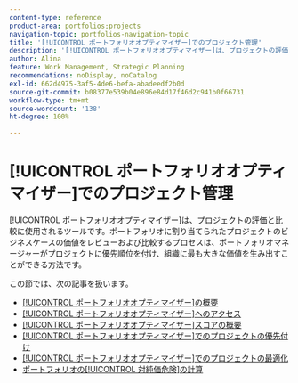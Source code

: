```yaml
---
content-type: reference
product-area: portfolios;projects
navigation-topic: portfolios-navigation-topic
title: '[!UICONTROL ポートフォリオオプティマイザー]でのプロジェクト管理'
description: '[!UICONTROL ポートフォリオオプティマイザー]は、プロジェクトの評価と比較に使用されるツールです。ポートフォリオに割り当てられたプロジェクトのビジネスケースの価値をレビューおよび比較するプロセスは、ポートフォリオマネージャーがプロジェクトに優先順位を付け、組織に最も大きな価値を生み出すことができる方法です。'
author: Alina
feature: Work Management, Strategic Planning
recommendations: noDisplay, noCatalog
exl-id: 662d4975-3af5-4de6-befa-abadeedf2b0d
source-git-commit: b08377e539b04e896e84d17f46d2c941b0f66731
workflow-type: tm+mt
source-wordcount: '138'
ht-degree: 100%

---
```


# [!UICONTROL ポートフォリオオプティマイザー]でのプロジェクト管理

[!UICONTROL ポートフォリオオプティマイザー]は、プロジェクトの評価と比較に使用されるツールです。ポートフォリオに割り当てられたプロジェクトのビジネスケースの価値をレビューおよび比較するプロセスは、ポートフォリオマネージャーがプロジェクトに優先順位を付け、組織に最も大きな価値を生み出すことができる方法です。

この節では、次の記事を扱います。

* [[!UICONTROL ポートフォリオオプティマイザー]の概要](../../../manage-work/portfolios/portfolio-optimizer/portfolio-optimizer-overview.md)
* [[!UICONTROL ポートフォリオオプティマイザー]へのアクセス](../../../manage-work/portfolios/portfolio-optimizer/locate-portfolio-optimizer.md)
* [[!UICONTROL ポートフォリオオプティマイザー]スコアの概要](../../../manage-work/portfolios/portfolio-optimizer/portfolio-optimizer-score.md)
* [[!UICONTROL ポートフォリオオプティマイザー]でのプロジェクトの優先付け](../../../manage-work/portfolios/portfolio-optimizer/prioritize-projects-in-portfolio-optimizer.md)
* [[!UICONTROL ポートフォリオオプティマイザー]でのプロジェクトの最適化](../../../manage-work/portfolios/portfolio-optimizer/optimize-projects-in-portfolio-optimizer.md)
* [ポートフォリオの[!UICONTROL 対純価危険]の計算](../../../manage-work/portfolios/portfolio-optimizer/calculate-risk-to-net-value-in-portfolio.md)
